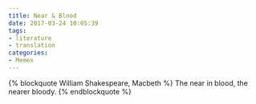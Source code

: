```yaml
---
title: Near & Blood
date: 2017-03-24 10:05:39
tags:
- literature
- translation
categories:
- Memex
---
```


{% blockquote William Shakespeare, Macbeth %}
The near in blood, the nearer bloody.
{% endblockquote %}
